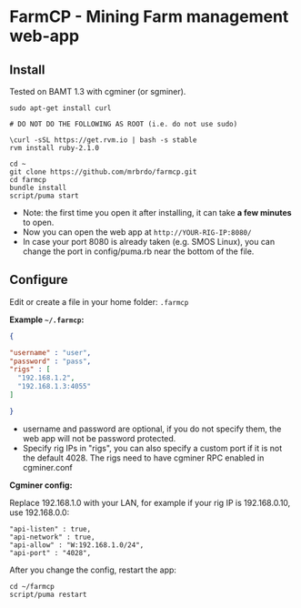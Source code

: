 # FarmCP - Mining Farm management web-app

## Install

Tested on BAMT 1.3 with cgminer (or sgminer).

```
sudo apt-get install curl

# DO NOT DO THE FOLLOWING AS ROOT (i.e. do not use sudo)

\curl -sSL https://get.rvm.io | bash -s stable
rvm install ruby-2.1.0

cd ~
git clone https://github.com/mrbrdo/farmcp.git
cd farmcp
bundle install
script/puma start
```


* Note: the first time you open it after installing, it can take **a few minutes** to open.
* Now you can open the web app at `http://YOUR-RIG-IP:8080/`
* In case your port 8080 is already taken (e.g. SMOS Linux), you can change the port in config/puma.rb near the bottom of the file.

## Configure

Edit or create a file in your home folder: `.farmcp`

**Example `~/.farmcp`:**

```json
{

"username" : "user",
"password" : "pass",
"rigs" : [
  "192.168.1.2",
  "192.168.1.3:4055"
]

}
```

* username and password are optional, if you do not specify them, the web app will not be password protected.
* Specify rig IPs in "rigs", you can also specify a custom port if it is not the default 4028. The rigs need to have cgminer RPC enabled in cgminer.conf

**Cgminer config:**

Replace 192.168.1.0 with your LAN, for example if your rig IP is 192.168.0.10, use 192.168.0.0:

```
"api-listen" : true,
"api-network" : true,
"api-allow" : "W:192.168.1.0/24",
"api-port" : "4028",
```

After you change the config, restart the app:

```
cd ~/farmcp
script/puma restart
```
